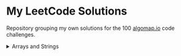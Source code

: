 # My LeetCode Solutions

Repository grouping my own solutions for the 100 [algomap.io](https://algomap.io) code challenges.

<details>
<summary>Arrays and Strings</summary>
  
  - [x] [Find Closest Number to Zero](https://leetcode.com/problems/find-closest-number-to-zero/submissions/1373658433)
  - [x] [Merge Strings Alternately](https://leetcode.com/problems/merge-strings-alternately/submissions/1373669401)
  - [x] [Roman to Integer](https://leetcode.com/problems/roman-to-integer/submissions/1373691107)
  - [x] [Is Subsequence](https://leetcode.com/problems/is-subsequence/submissions/1373697987)
  - [x] [Best Time to Buy and Sell Stock](https://leetcode.com/problems/best-time-to-buy-and-sell-stock/submissions/1374141239)
  - [x] [Longest Common Prefix](https://leetcode.com/problems/longest-common-prefix/submissions/1374356035)
  - [ ] Summary Ranges
  - [ ] Product of Array Except Self
  - [ ] Merge Intervals
  - [ ] Spiral Matrix
  - [ ] Rotate Image
</details>
